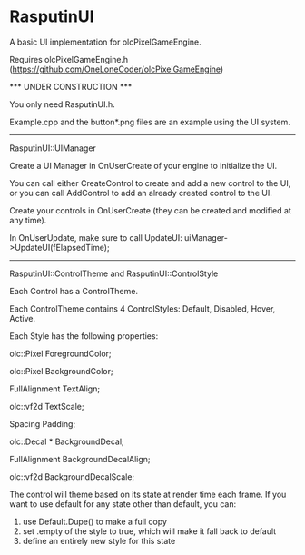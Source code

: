 # RasputinUI
A basic UI implementation for olcPixelGameEngine.

Requires olcPixelGameEngine.h  (https://github.com/OneLoneCoder/olcPixelGameEngine)

*** UNDER CONSTRUCTION ***

You only need RasputinUI.h.

Example.cpp and the button*.png files are an example using the UI system.

-----------------------------------------------

RasputinUI::UIManager

Create a UI Manager in OnUserCreate of your engine to initialize the UI.

You can call either CreateControl to create and add a new control to the UI, or you can call AddControl to add an already created control to the UI.

Create your controls in OnUserCreate (they can be created and modified at any time).

In OnUserUpdate, make sure to call UpdateUI: uiManager->UpdateUI(fElapsedTime);

-----------------------------------------------

RasputinUI::ControlTheme and RasputinUI::ControlStyle

Each Control has a ControlTheme.

Each ControlTheme contains 4 ControlStyles: Default, Disabled, Hover, Active.

Each Style has the following properties:

 olc::Pixel	ForegroundColor;
 
 olc::Pixel 	BackgroundColor;
 
 FullAlignment 	TextAlign;
 
 olc::vf2d 	TextScale;
 
 Spacing 	Padding;
 
 olc::Decal *	BackgroundDecal;
 
 FullAlignment 	BackgroundDecalAlign;
 
 olc::vf2d 	BackgroundDecalScale;
 

The control will theme based on its state at render time each frame.
If you want to use default for any state other than default, you can:
 1. use Default.Dupe() to make a full copy
 2. set .empty of the style to true, which will make it fall back to default
 3. define an entirely new style for this state
